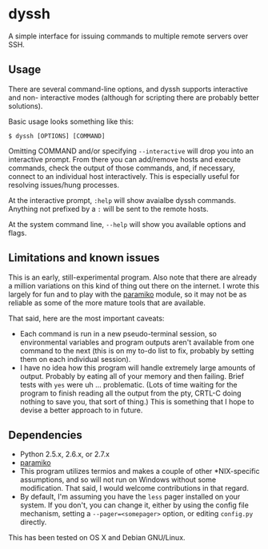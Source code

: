 # dyssh

A simple interface for issuing commands to multiple remote servers over SSH.

## Usage

There are several command-line options, and dyssh supports interactive and non-
interactive modes (although for scripting there are probably better solutions).

Basic usage looks something like this:
```
$ dyssh [OPTIONS] [COMMAND]
```

Omitting COMMAND and/or specifying `--interactive` will drop you into an
interactive prompt. From there you can add/remove hosts and execute commands,
check the output of those commands, and, if necessary, connect to an individual
host interactively. This is especially useful for resolving issues/hung
processes.

At the interactive prompt, `:help` will show avaialbe dyssh commands. Anything
not prefixed by a `:` will be sent to the remote hosts.

At the system command line, `--help` will show you available options and flags.

## Limitations and known issues

This is an early, still-experimental program. Also note that there are already a
million variations on this kind of thing out there on the internet. I wrote this
largely for fun and to play with the
[paramiko](https://github.com/paramiko/paramiko) module, so it may not be as
reliable as some of the more mature tools that are available.

That said, here are the most important caveats:

* Each command is run in a new pseudo-terminal session, so environmental
  variables and program outputs aren't available from one command to the next
  (this is on my to-do list to fix, probably by setting them on each individual
  session).
* I have no idea how this program will handle extremely large amounts of output.
  Probably by eating all of your memory and then failing. Brief tests with `yes`
  were uh ... problematic. (Lots of time waiting for the program to finish
  reading all the output from the pty, CRTL-C doing nothing to save you, that
  sort of thing.) This is something that I hope to devise a better approach to
  in future.

## Dependencies

* Python 2.5.x, 2.6.x, or 2.7.x
* [paramiko](https://github.com/paramiko/paramiko)
* This program utilizes termios and makes a couple of other *NIX-specific 
  assumptions, and so will not run on Windows without some modification. That
  said, I would welcome contributions in that regard.
* By default, I'm assuming you have the `less` pager installed on your system. 
  If you don't, you can change it, either by using the config file mechanism,
  setting a `--pager=<somepager>` option, or editing `config.py` directly.

This has been tested on OS X and Debian GNU/Linux.
